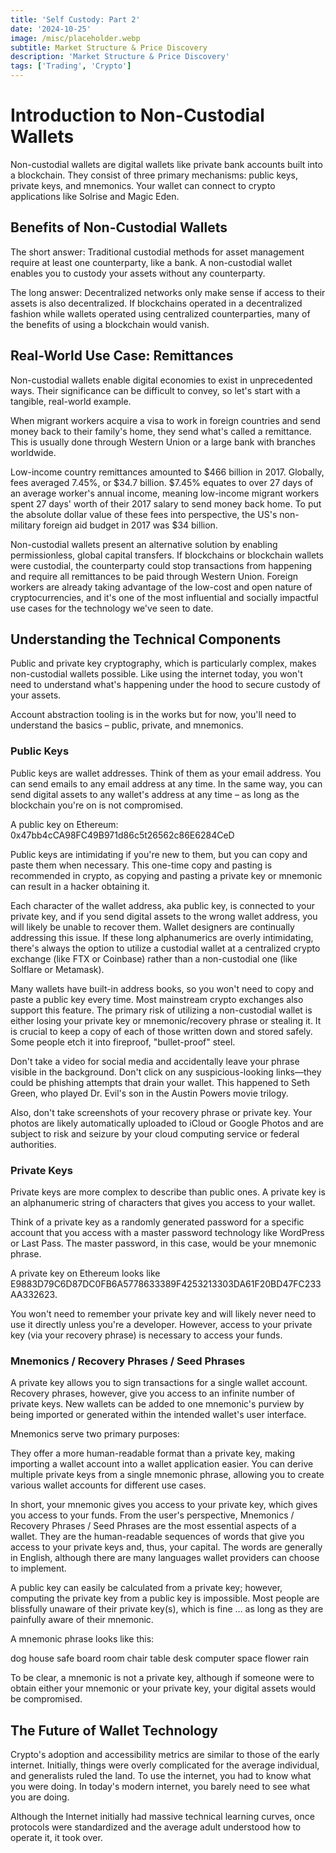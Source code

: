```yaml
---
title: 'Self Custody: Part 2'
date: '2024-10-25'
image: /misc/placeholder.webp
subtitle: Market Structure & Price Discovery
description: 'Market Structure & Price Discovery'
tags: ['Trading', 'Crypto']
---
```


<style jsx>{`
 .prose a {
    text-decoration: underline;
    color: var(--color-accent);
 }
 .prose ol {
    list-style-type: decimal;
    margin-left: 2em; /* Adjust as needed for indentation */
    padding-left: 0.5em; /* Add padding if needed */
 }
 .prose ol li {
    margin-bottom: 0.5em;
    color: var(--color-text-primary);
    line-height: 1.5; /* Adjust line height for better readability */
 }
`}</style>

<div class="tldr-section">

</div>

# Introduction to Non-Custodial Wallets
Non-custodial wallets are digital wallets like private bank accounts built into a blockchain. They consist of three primary mechanisms: public keys, private keys, and mnemonics. Your wallet can connect to crypto applications like Solrise and Magic Eden. 

## Benefits of Non-Custodial Wallets
The short answer:
Traditional custodial methods for asset management require at least one counterparty, like a bank. A non-custodial wallet enables you to custody your assets without any counterparty.

The long answer:
Decentralized networks only make sense if access to their assets is also decentralized. If blockchains operated in a decentralized fashion while wallets operated using centralized counterparties, many of the benefits of using a blockchain would vanish.

## Real-World Use Case: Remittances
Non-custodial wallets enable digital economies to exist in unprecedented ways. Their significance can be difficult to convey, so let's start with a tangible, real-world example.

When migrant workers acquire a visa to work in foreign countries and send money back to their family's home, they send what's called a remittance. This is usually done through Western Union or a large bank with branches worldwide.

Low-income country remittances amounted to $466 billion in 2017. Globally, fees averaged 7.45%, or $34.7 billion. $7.45% equates to over 27 days of an average worker's annual income, meaning low-income migrant workers spent 27 days' worth of their 2017 salary to send money back home. To put the absolute dollar value of these fees into perspective, the US's non-military foreign aid budget in 2017 was $34 billion.

Non-custodial wallets present an alternative solution by enabling permissionless, global capital transfers. If blockchains or blockchain wallets were custodial, the counterparty could stop transactions from happening and require all remittances to be paid through Western Union. Foreign workers are already taking advantage of the low-cost and open nature of cryptocurrencies, and it's one of the most influential and socially impactful use cases for the technology we've seen to date.

## Understanding the Technical Components
Public and private key cryptography, which is particularly complex, makes non-custodial wallets possible. Like using the internet today, you won't need to understand what's happening under the hood to secure custody of your assets.

Account abstraction tooling is in the works but for now, you'll need to understand the basics – public, private, and mnemonics.

### Public Keys
Public keys are wallet addresses. Think of them as your email address. You can send emails to any email address at any time. In the same way, you can send digital assets to any wallet's address at any time – as long as the blockchain you're on is not compromised.

A public key on Ethereum: 0x47bb4cCA98FC49B971d86c5t26562c86E6284CeD

Public keys are intimidating if you're new to them, but you can copy and paste them when necessary. This one-time copy and pasting is recommended in crypto, as copying and pasting a private key or mnemonic can result in a hacker obtaining it. 

Each character of the wallet address, aka public key, is connected to your private key, and if you send digital assets to the wrong wallet address, you will likely be unable to recover them. Wallet designers are continually addressing this issue. If these long alphanumerics are overly intimidating, there's always the option to utilize a custodial wallet at a centralized crypto exchange (like FTX or Coinbase) rather than a non-custodial one (like Solflare or Metamask).

Many wallets have built-in address books, so you won't need to copy and paste a public key every time. Most mainstream crypto exchanges also support this feature. The primary risk of utilizing a non-custodial wallet is either losing your private key or mnemonic/recovery phrase or stealing it. It is crucial to keep a copy of each of those written down and stored safely. Some people etch it into fireproof, "bullet-proof" steel.

Don't take a video for social media and accidentally leave your phrase visible in the background. Don't click on any suspicious-looking links—they could be phishing attempts that drain your wallet. This happened to Seth Green, who played Dr. Evil's son in the Austin Powers movie trilogy.

Also, don't take screenshots of your recovery phrase or private key. Your photos are likely automatically uploaded to iCloud or Google Photos and are subject to risk and seizure by your cloud computing service or federal authorities.

### Private Keys
Private keys are more complex to describe than public ones. A private key is an alphanumeric string of characters that gives you access to your wallet.

Think of a private key as a randomly generated password for a specific account that you access with a master password technology like WordPress or Last Pass. The master password, in this case, would be your mnemonic phrase.

A private key on Ethereum looks like E9883D79C6D87DC0FB6A5778633389F4253213303DA61F20BD47FC233AA332623.

You won't need to remember your private key and will likely never need to use it directly unless you're a developer. However, access to your private key (via your recovery phrase) is necessary to access your funds.

### Mnemonics / Recovery Phrases / Seed Phrases
A private key allows you to sign transactions for a single wallet account. Recovery phrases, however, give you access to an infinite number of private keys. New wallets can be added to one mnemonic's purview by being imported or generated within the intended wallet's user interface.

Mnemonics serve two primary purposes:

They offer a more human-readable format than a private key, making importing a wallet account into a wallet application easier.
You can derive multiple private keys from a single mnemonic phrase, allowing you to create various wallet accounts for different use cases.

In short, your mnemonic gives you access to your private key, which gives you access to your funds. From the user's perspective, Mnemonics / Recovery Phrases / Seed Phrases are the most essential aspects of a wallet. They are the human-readable sequences of words that give you access to your private keys and, thus, your capital. The words are generally in English, although there are many languages wallet providers can choose to implement.

A public key can easily be calculated from a private key; however, computing the private key from a public key is impossible. Most people are blissfully unaware of their private key(s), which is fine … as long as they are painfully aware of their mnemonic.

A mnemonic phrase looks like this:

dog house safe board room chair table desk computer space flower rain

To be clear, a mnemonic is not a private key, although if someone were to obtain either your mnemonic or your private key, your digital assets would be compromised.

## The Future of Wallet Technology
Crypto's adoption and accessibility metrics are similar to those of the early internet. Initially, things were overly complicated for the average individual, and generalists ruled the land. To use the internet, you had to know what you were doing. In today's modern internet, you barely need to see what you are doing. 

Although the Internet initially had massive technical learning curves, once protocols were standardized and the average adult understood how to operate it, it took over.
